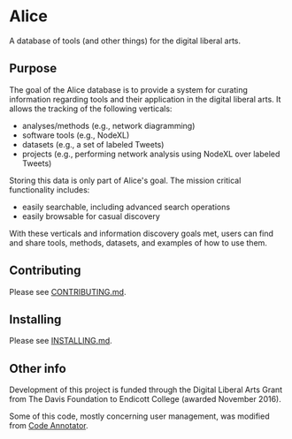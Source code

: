# Alice
A database of tools (and other things) for the digital liberal arts.

## Purpose
The goal of the Alice database is to provide a system for curating information
regarding tools and their application in the digital liberal arts.
It allows the tracking of the following verticals:

  * analyses/methods (e.g., network diagramming)
  * software tools (e.g., NodeXL)
  * datasets (e.g., a set of labeled Tweets)
  * projects (e.g., performing network analysis using NodeXL over labeled Tweets)

Storing this data is only part of Alice's goal. The mission critical 
functionality includes:

  * easily searchable, including advanced search operations
  * easily browsable for casual discovery

With these verticals and information discovery goals met, users can find and
share tools, methods, datasets, and examples of how to use them.

## Contributing
Please see [CONTRIBUTING.md](CONTRIBUTING.md).

## Installing
Please see [INSTALLING.md](INSTALLING.md).


## Other info
Development of this project is funded through the Digital Liberal Arts
Grant from The Davis Foundation to Endicott College (awarded November 2016).

Some of this code, mostly concerning user management, was modified from 
[Code Annotator](https://github.com/hafeild/code-annotator).